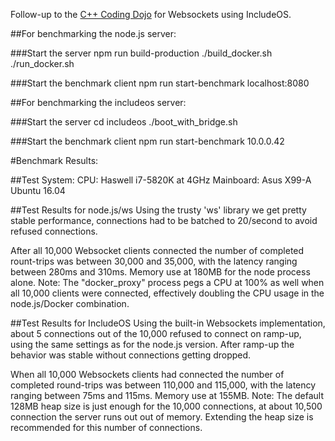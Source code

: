 Follow-up to the [C++ Coding Dojo](https://www.meetup.com/preview/Graz-Qt-C-11-Meetup/events/240890363) for Websockets using IncludeOS.

##For benchmarking the node.js server:

###Start the server
npm run build-production
./build_docker.sh
./run_docker.sh

###Start the benchmark client
npm run start-benchmark localhost:8080

##For benchmarking the includeos server:

###Start the server
cd includeos
./boot_with_bridge.sh

###Start the benchmark client
npm run start-benchmark 10.0.0.42

#Benchmark Results:

##Test System:
CPU: Haswell i7-5820K at 4GHz
Mainboard: Asus X99-A
Ubuntu 16.04

##Test Results for node.js/ws
Using the trusty 'ws' library we get pretty stable performance,
connections had to be batched to 20/second to avoid refused connections.

After all 10,000 Websocket clients connected the number of completed rount-trips was between 30,000 and 35,000, with the latency ranging between 280ms and 310ms.
Memory use at 180MB for the node process alone.
Note: The "docker_proxy" process pegs a CPU at 100% as well when all 10,000 clients were connected, effectively doubling the CPU usage in the node.js/Docker combination.

##Test Results for IncludeOS
Using the built-in Websockets implementation, about 5 connections out of the 10,000 refused to connect on ramp-up, using the same settings as for the node.js version. After ramp-up the behavior was stable without connections getting dropped.

When all 10,000 Websockets clients had connected the number of completed round-trips was between 110,000 and 115,000, with the latency ranging between 75ms and 115ms.
Memory use at 155MB.
Note: The default 128MB heap size is just enough for the 10,000 connections, at about 10,500 connection the server runs out out of memory.
      Extending the heap size is recommended for this number of connections.